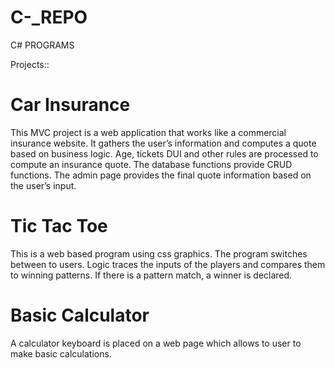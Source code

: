 #  C-_REPO
C# PROGRAMS

Projects::



# Car Insurance

This MVC project is a web application that works like a commercial insurance website.
It gathers the user’s information and computes a quote based on business logic.  Age, tickets DUI and other rules are processed to compute an insurance quote.  The database functions provide CRUD functions.  The admin page provides the final quote information based on the user’s input.

# Tic Tac Toe

This is a web based program using css graphics.  The program switches between to users.  Logic traces the inputs of the players and compares them to winning patterns.  If there is a pattern match, a winner is declared.

# Basic Calculator  

A calculator keyboard is placed on a web page which allows to user to make basic calculations.  
